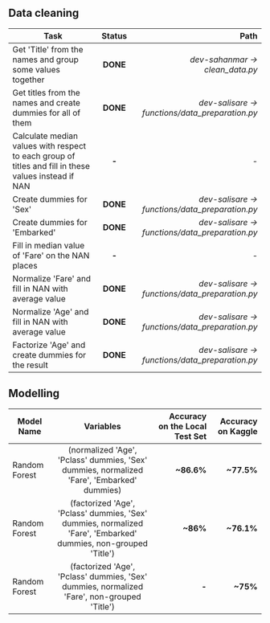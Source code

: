 ## Data cleaning

| Task        | Status           | Path  |
| ------------- |:-------------:| -----:|
| Get 'Title' from the names and group some values together | **DONE** | *dev-sahanmar -> clean_data.py* |
| Get titles from the names and create dummies for all of them | **DONE** | *dev-salisare -> functions/data_preparation.py* |
| Calculate median values with respect to each group of titles and fill in these values instead if NAN | **-** | *-* |
| Create dummies for 'Sex' | **DONE** | *dev-salisare -> functions/data_preparation.py* |
| Create dummies for 'Embarked' | **DONE** | *dev-salisare -> functions/data_preparation.py* |
| Fill in median value of 'Fare' on the NAN places | **-** | *-* |
| Normalize 'Fare' and fill in NAN with average value | **DONE** | *dev-salisare -> functions/data_preparation.py* |
| Normalize 'Age' and fill in NAN with average value | **DONE** | *dev-salisare -> functions/data_preparation.py* |
| Factorize 'Age' and create dummies for the result | **DONE** | *dev-salisare -> functions/data_preparation.py* |

## Modelling

| Model Name | Variables | Accuracy on the Local Test Set | Accuracy on Kaggle |
| ------------- |:-------------:| -----:| -----:|
| Random Forest | (normalized 'Age', 'Pclass' dummies, 'Sex' dummies, normalized 'Fare', 'Embarked' dummies) | **~86.6%** | **~77.5%** |
| Random Forest | (factorized 'Age', 'Pclass' dummies, 'Sex' dummies, normalized 'Fare', 'Embarked' dummies, non-grouped 'Title') | **~86%** | **~76.1%** |
| Random Forest | (factorized 'Age', 'Pclass' dummies, 'Sex' dummies, normalized 'Fare', non-grouped 'Title') | **-** | **~75%** |
